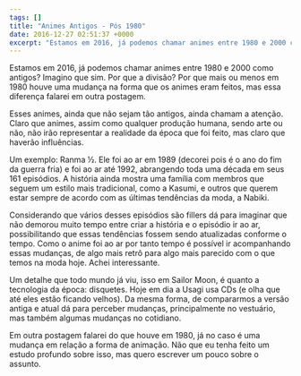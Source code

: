 ```yaml
---
tags: []
title: "Animes Antigos - Pós 1980"
date: 2016-12-27 02:51:37 +0000
excerpt: "Estamos em 2016, já podemos chamar animes entre 1980 e 2000 como antigos? Imagino que sim. Por que a divisão? Por que mais ou menos em 1980..."
---
```


Estamos em 2016, já podemos chamar animes entre 1980 e 2000 como antigos? Imagino que sim. Por que a divisão? Por que mais ou menos em 1980 houve uma mudança na forma que os animes eram feitos, mas essa diferença falarei em outra postagem.

Esses animes, ainda que não sejam tão antigos, ainda chamam a atenção. Claro que animes, assim como qualquer produção humana, sendo arte ou não, não irão representar a realidade da época que foi feito, mas claro que haverão influências.

Um exemplo: Ranma ½. Ele foi ao ar em 1989 (decorei pois é o ano do fim da guerra fria) e foi ao ar até 1992, abrangendo toda uma década em seus 161 episódios. A história ainda mostra uma família com membros que seguem um estilo mais tradicional, como a Kasumi, e outros que querem estar sempre de acordo com as últimas tendências da moda, a Nabiki.

Considerando que vários desses episódios são fillers dá para imaginar que não demorou muito tempo entre criar a história e o episódio ir ao ar, possibilitando que essas tendências fossem sendo atualizadas conforme o tempo. Como o anime foi ao ar por tanto tempo é possível ir acompanhando essas mudanças, de algo mais retrô para algo mais parecido com o que temos na moda hoje. Achei interessante.

Um detalhe que todo mundo já viu, isso em Sailor Moon, é quanto a tecnologia da época: disquetes. Hoje em dia a Usagi usa CDs (e olha que até eles estão ficando velhos). Da mesma forma, de compararmos a versão antiga e atual dá para perceber mudanças, principalmente no vestuário, mas também algumas mudanças no cotidiano.

Em outra postagem falarei do que houve em 1980, já no caso é uma mudança em relação a forma de animação. Não que eu tenha feito um estudo profundo sobre isso, mas quero escrever um pouco sobre o assunto.